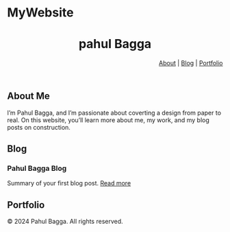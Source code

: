 # MyWebsite
<!doctype html>
<html>
<head>
<title>
Pahul Bagga
</title>
<style>
body {
            background-image: url("IMG_3051");
            background-repeat: no-repeat;
            background-size: cover;
            background-position: center;
        }
</style>
</head>
<body>

<header>
<h1>pahul Bagga</h1>
<nav style="text-align: right;">
<a href="#about">About</a> |
<a href="#blog">Blog</a> |
<a href="#portfolio">Portfolio</a>
</nav>
</header>

<section id="about">
        <h2>About Me</h2>
        <p>I’m Pahul Bagga, and I’m passionate about coverting a design from paper to real. On this website, you’ll learn more about me, my work, and my blog posts on construction.</p>
    </section>

<section id="blog">
        <h2>Blog</h2>
</section>
 <article>
            <h3> Pahul Bagga Blog</h3>
            <p>Summary of your first blog post.
            <a href="Pahul-Bagga-blog.html">Read more</a></p>
</article>


<section id="portfolio">
        <h2>Portfolio</h2>
</section>

<footer>
<p>&copy; 2024 Pahul Bagga. All rights reserved.</p>
</footer>

</body>
</html>